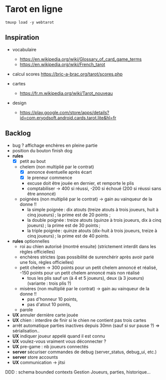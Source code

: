 Tarot en ligne
==============

`tmuxp load -y webtarot`

## Inspiration

* vocabulaire
  * https://en.wikipedia.org/wiki/Glossary_of_card_game_terms
  * https://en.wikipedia.org/wiki/French_tarot

* calcul scores https://bric-a-brac.org/tarot/scores.php

* cartes
  - https://fr.m.wikipedia.org/wiki/Tarot_nouveau

* design
  * https://play.google.com/store/apps/details?id=com.eryodsoft.android.cards.tarot.lite&hl=fr

## Backlog

- bug ? affichage enchères en pleine partie
- position du bouton finish dog
- **rules**
  - [x] petit au bout
  - chelem (non multiplié par le contrat)
     - [x] annonce éventuelle après écart
     - [x] le preneur commence
     - excuse doit être jouée en dernier, et remporte le plis
     - comptabiliser -> 400 si réussi, -200 si échoué (200 si réussi sans être annoncé)
  - poignées (non multiplié par le contrat) -> gain au vainqueur de la donne !!
    - la simple poignée : dix atouts (treize atouts à trois joueurs, huit à cinq joueurs) ; la prime est de 20 points ;
    - la double poignée : treize atouts (quinze à trois joueurs, dix à cinq joueurs) ; la prime est de 30 points ;
    - la triple poignée : quinze atouts (dix-huit à trois joueurs, treize à cinq joueurs) ; la prime est de 40 points.
- **rules** optionnelles
  - roi au chien autorisé (montré ensuite) (strictement interdit dans les règles officielles)
  - enchères strictes (pas possibilité de surenchérir après avoir parlé une fois, règles officielles)
  - petit chelem 
    -> 300 points pour un petit chelem annoncé et réalisé, -150 points pour un petit chelem annoncé mais non réalisé
    - tous les plis sauf un (à 4 et 5 joueurs), deux (à 3 joueurs) (variante : trois plis ?)
  - misères (non multiplié par le contrat) -> gain au vainqueur de la donne !!
    - pas d'honneur 10 points,
    - pas d'atout 10 points, 
  - parole
- **UX** annuler dernière carte jouée
- **UX** chien : interdire de finir si le chien ne contient pas trois cartes
- arrêt automatique parties inactives depuis 30mn (sauf si sur pause ?) => sérialisation..
- **UX** indiquer joueur appelé quand il est connu
- **UX** voulez-vous vraiment vous déconnecter ?
- **UX** pre-game : nb joueurs connectés
- **server** sécuriser commandes de debug (server_status, debug_ui, etc.)
- **server** store accounts
- **UX** communication -> jitsi


DDD : schema bounded contexts
Gestion Joueurs, parties, historique...
